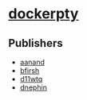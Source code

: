 # [dockerpty](https://pypi.org/project/dockerpty)



## Publishers
- [aanand](https://pypi.org/user/aanand)
- [bfirsh](https://pypi.org/user/bfirsh)
- [d11wtq](https://pypi.org/user/d11wtq)
- [dnephin](https://pypi.org/user/dnephin)


